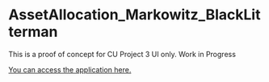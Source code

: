 # AssetAllocation_Markowitz_BlackLitterman

This is a proof of concept for CU Project 3 UI only. Work in Progress

[You can access the application here.](https://share.streamlit.io/cendrillon28/assetallocation_blacklitterman/sample_mean-variance.py) 

